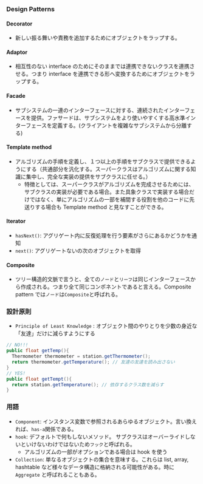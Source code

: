 ### Design Patterns

#### Decorator

- 新しい振る舞いや責務を追加するためにオブジェクトをラップする。

#### Adaptor

- 相互性のない interface のためにそのままでは連携できないクラスを連携させる。つまり interface を連携できる形へ変換するためにオブジェクトをラップする。

#### Facade

- サブシステムの一連のインターフェースに対する、連続されたインターフェースを提供。ファサードは、サブシステムをより使いやすくする高水準インターフェースを定義する。(クライアントを複雑なサブシステムから分離する)

#### Template method

- アルゴリズムの手順を定義し、１つ以上の手順をサブクラスで提供できるようにする（共通部分を汎化する。スーパークラスはアルゴリズムに関する知識に集中し、完全な実装の提供をサブクラスに任せる。）
  - 特徴としては、スーパークラスがアルゴリズムを完成させるためには、サブクラスの実装が必要である場合。また具象クラスで実装する場合だけではなく、単にアルゴリズムの一部を補間する役割を他のコードに先送りする場合も Template method と見なすことができる。

#### Iterator

- `hasNext()`: アグリゲート内に反復処理を行う要素がさらにあるかどうかを通知
- `next()`: アグリゲートないの次のオブジェクトを取得

#### Composite

- ツリー構造的文脈で言うと、全ての`ノード`と`リーフ`は同じインターフェースから作成される。つまり全て同じコンポネントであると言える。Composite pattern では`ノード`は`Composite`と呼ばれる。

### 設計原則

- `Principle of Least Knowledge` : オブジェクト間のやりとりを少数の身近な「友達」だけに減らすようにする

```java
// NO!!!
public float getTemp(){
  Thermometer thermometer = station.getThermometer();
  return thermometer.getTemperature(); // 友達の友達を読み出さない
}
// YES!
public float getTempt(){
  return station.getTemperature(); // 依存するクラス数を減らす
}
```

### 用語

- `Component`: インスタンス変数で参照されるあらゆるオブジェクト。言い換えれば、`has-a`関係である。
- `hook`: デフォルトで何もしないメソッド。 サブクラスはオーバーライドしないといけないわけではないため`フック`と呼ばれる。
  - アルゴリズムの一部がオプションである場合は hook を使う
- `Collection`: 単なるオブジェクトの集合を意味する。これらは list, array, hashtable など様々なデータ構造に格納される可能性がある。時に `Aggregate` と呼ばれることもある。

